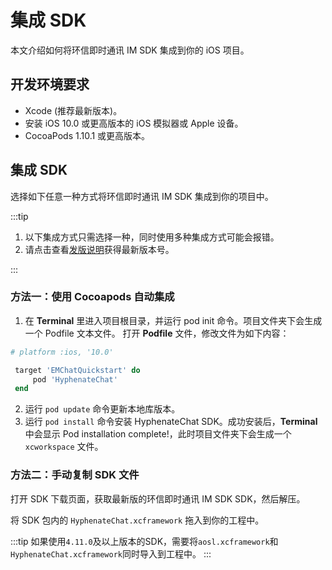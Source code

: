 # 集成 SDK

本文介绍如何将环信即时通讯 IM SDK 集成到你的 iOS 项目。

## 开发环境要求

- Xcode (推荐最新版本)。
- 安装 iOS 10.0 或更高版本的 iOS 模拟器或 Apple 设备。
- CocoaPods 1.10.1 或更高版本。

## 集成 SDK

选择如下任意一种方式将环信即时通讯 IM SDK 集成到你的项目中。

:::tip

1. 以下集成方式只需选择一种，同时使用多种集成方式可能会报错。
2. 请点击查看[发版说明](releasenote.html)获得最新版本号。

:::

### 方法一：使用 Cocoapods 自动集成

1. 在 **Terminal** 里进入项目根目录，并运行 pod init 命令。项目文件夹下会生成一个 Podfile 文本文件。
打开 **Podfile** 文件，修改文件为如下内容：

```ruby
# platform :ios, '10.0'

 target 'EMChatQuickstart' do
     pod 'HyphenateChat'
 end
 ```

2. 运行 `pod update` 命令更新本地库版本。
3. 运行 `pod install` 命令安装 HyphenateChat SDK。成功安装后，**Terminal** 中会显示 Pod installation complete!，此时项目文件夹下会生成一个 `xcworkspace` 文件。

### 方法二：手动复制 SDK 文件

打开 SDK 下载页面，获取最新版的环信即时通讯 IM SDK SDK，然后解压。

将 SDK 包内的 `HyphenateChat.xcframework` 拖入到你的工程中。

:::tip
如果使用`4.11.0`及以上版本的SDK，需要将`aosl.xcframework`和`HyphenateChat.xcframework`同时导入到工程中。
:::
